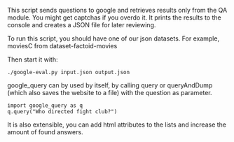 This script sends questions to google and retrieves results 
only from the QA module. You might get captchas if you overdo it.
It prints the results to the console and creates a JSON file
for later reviewing.

To run this script, you should have one of our json datasets.
For example, moviesC from dataset-factoid-movies 

Then start it with:
	
	./google-eval.py input.json output.json

google_query can by used by itself, by calling query or queryAndDump (which also saves the website to a file) with the question as parameter.

	import google_query as q
	q.query("Who directed fight club?")

It is also extensible, you can add html attributes to the lists and increase the amount of found answers.